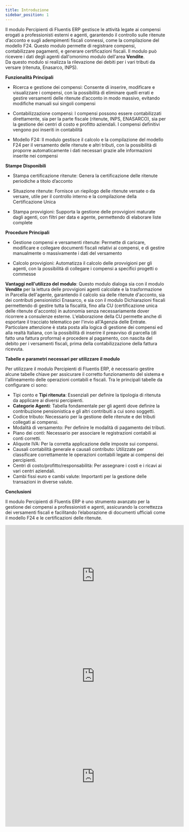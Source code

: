 ```yaml
---
title: Introduzione
sidebar_position: 1
---
```


Il modulo Percipienti di Fluentis ERP gestisce le attività legate ai compensi erogati a professionisti esterni e agenti, garantendo il controllo sulle ritenute d’acconto e sugli adempimenti fiscali connessi, come la compilazione del modello F24. Questo modulo permette di registrare compensi, contabilizzare pagamenti, e generare certificazioni fiscali. Il modulo può ricevere i dati degli agenti dall'omonimo modulo dell'area **Vendite**.  
Da questo modulo si realizza la rilevazione dei debiti per i vari tributi da versare (ritenuta, Enasarco, INPS).

**Funzionalità Principali**

- Ricerca e gestione dei compensi: Consente di inserire, modificare e visualizzare i compensi, con la possibilità di eliminare quelli errati e gestire versamenti delle ritenute d’acconto in modo massivo, evitando modifiche manuali sui singoli compensi​

- Contabilizzazione compensi: I compensi possono essere contabilizzati direttamente, sia per la parte fiscale (ritenute, INPS, ENASARCO), sia per la gestione dei centri di costo e profitto aziendali. I compensi definitivi vengono poi inseriti in contabilità​

- Modello F24: Il modulo gestisce il calcolo e la compilazione del modello F24 per il versamento delle ritenute e altri tributi, con la possibilità di proporre automaticamente i dati necessari grazie alle informazioni inserite nei compensi​



**Stampe Disponibili**

- Stampa certificazione ritenute: Genera la certificazione delle ritenute periodiche a titolo d’acconto​

- Situazione ritenute: Fornisce un riepilogo delle ritenute versate o da versare, utile per il controllo interno e la compilazione della Certificazione Unica​

- Stampa provvigioni: Supporta la gestione delle provvigioni maturate dagli agenti, con filtri per data e agente, permettendo di elaborare liste complete​



**Procedure Principali**

- Gestione compensi e versamenti ritenute: Permette di caricare, modificare e collegare documenti fiscali relativi ai compensi, e di gestire manualmente o massivamente i dati del versamento​

- Calcolo provvigioni: Automatizza il calcolo delle provvigioni per gli agenti, con la possibilità di collegare i compensi a specifici progetti o commesse​


**Vantaggi nell'utilizzo del modulo**: Questo modulo dialoga sia con il modulo **Vendite** per la lettura delle provvigioni agenti calcolate e la trasformazione in Parcella dell'agente, garantendo il calcolo sia delle ritenute d'acconto, sia dei contributi pensionistici Enasarco, e sia con il modulo Dichiarazioni fiscali permettendo di gestire tutta la fiscalità, fino alla CU (certificazione unica delle ritenute d'acconto) in autonomia senza necessariamente dover ricorrere a consulenze esterne. L'elaborazione della CU permette anche di esportare il tracciato telematico per l'invio all'Agenzia delle Entrate. Particolare attenzione è stata posta alla logica di gestione dei compensi ed alla realtà Italiana, con la possibilità di inserire il preavviso di parcella (di fatto una fattura proforma) e procedere al pagamento, con nascita del debito per i versamenti fiscali, prima della contabilizzazione della fattura ricevuta.

**Tabelle e parametri necessari per utilizzare il modulo**

Per utilizzare il modulo Percipienti di Fluentis ERP, è necessario gestire alcune tabelle chiave per assicurare il corretto funzionamento del sistema e l'allineamento delle operazioni contabili e fiscali. Tra le principali tabelle da configurare ci sono:

- Tipi conto e **Tipi ritenuta**: Essenziali per definire la tipologia di ritenuta da applicare ai diversi percipienti.
- **Categorie Agenti**: Tabella fondamentale per gli agenti dove definire la contribuzione pensionistica e gli altri contribuiti a cui sono soggetti.
- Codice tributo: Necessario per la gestione delle ritenute e dei tributi collegati ai compensi.
- Modalità di versamento: Per definire le modalità di pagamento dei tributi.
- Piano dei conti: Necessario per associare le registrazioni contabili ai conti corretti.
- Aliquote IVA: Per la corretta applicazione delle imposte sui compensi.
- Causali contabilità generale e causali contributo: Utilizzate per classificare correttamente le operazioni contabili legate ai compensi dei percipienti.
- Centri di costo/profitto/responsabilità: Per assegnare i costi e i ricavi ai vari centri aziendali.
- Cambi fissi euro e cambi valute: Importanti per la gestione delle transazioni in diverse valute.



**Conclusioni**

Il modulo Percipienti di Fluentis ERP è uno strumento avanzato per la gestione dei compensi a professionisti e agenti, assicurando la correttezza dei versamenti fiscali e facilitando l’elaborazione di documenti ufficiali come il modello F24 e le certificazioni delle ritenute.




<iframe width="560" height="315" src="https://www.youtube.com/embed/k7abmzqf6Bk" title="YouTube video player" frameborder="0" allowfullscreen= "true"></iframe>

<iframe width="560" height="315" src="https://www.youtube.com/embed/8sdFGMDVIFc" title="YouTube video player" frameborder="0" allowfullscreen= "true"></iframe>

<iframe width="560" height="315" src="https://www.youtube.com/embed/DVXhUdwqBS4" title="YouTube video player" frameborder="0" allowfullscreen= "true"></iframe>